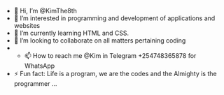 - 👋 Hi, I’m @KimThe8th
- 👀 I’m interested in programming and development of applications and websites 
- 🌱 I’m currently learning HTML and CSS.
- 💞️ I’m looking to collaborate on all matters pertaining coding
- - 📫 How to reach me @Kim in Telegram +254748365878 for WhatsApp 
- ⚡ Fun fact: Life is a program, we are the codes and the Almighty is the programmer ...

<!---
KimThe8th/KimThe8th is a ✨ special ✨ repository because its `README.md` (this file) appears on your GitHub profile.
You can click the Preview link to take a look at your changes.
--->
